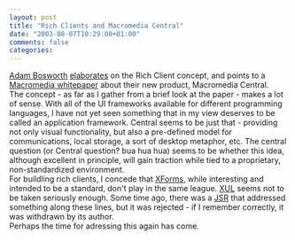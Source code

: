 ```yaml
---
layout: post
title: "Rich Clients and Macromedia Central"
date: "2003-08-07T10:29:00+01:00"
comments: false
categories: 
---
```


<p><a href="http://www.adambosworth.net">Adam Bosworth</a> <a href="http://www.adambosworth.net/archives/000004.html" title="Adam Bosworth's Weblog: Detour"> elaborates</a> on the Rich Client concept, and points to a <a href="http://www.macromedia.com/software/central/whitepaper/central_wp.pdf">Macromedia whitepaper</a> about their new product, Macromedia Central.<br />
The concept - as far as I gather from a brief look at the paper - makes a lot of sense. With all of the UI frameworks available for different programming languages, I have not yet seen something that in my view deserves to be called an application framework. Central seems to be just that - providing not only visual functionality, but also a pre-defined model for communications, local storage, a sort of desktop metaphor, etc. The central question (or Central question? bua hua hua) seems to be whether this idea, although excellent in principle, will gain traction while tied to a proprietary, non-standardized environment. <br />
For buildling rich clients, I concede that <a href="http://www.w3.org/MarkUp/Forms/">XForms</a>, while interesting and intended to be a standard, don't play in the same league. <a href="http://www.mozilla.org/projects/xul/">XUL</a> seems not to be taken seriously enough. Some time ago, there was a <a href="http://www.jcp.org/en/jsr/detail?id=143">JSR</a> that addressed something along these lines, but it was rejected - if I remember correctly, it was withdrawn by its author. <br />
Perhaps the time for adressing this again has come.</p>

